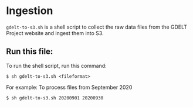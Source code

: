 # Ingestion

`gdelt-to-s3.sh` is a shell script to collect the raw data files from the GDELT Project website and ingest them into S3.

## Run this file:

To run the shell script, run this command:

```
$ sh gdelt-to-s3.sh <fileformat>
```

For example: To process files from September 2020 

```
$ sh gdelt-to-s3.sh 20200901 20200930
```
